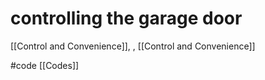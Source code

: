 # controlling the garage door

[[Control and Convenience]], , [[Control and Convenience]]

#code [[Codes]] 